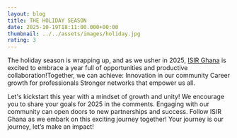 ```yaml
---
layout: blog
title: THE HOLIDAY SEASON
date: 2025-10-19T18:11:00.000+00:00
thumbnail: ../../assets/images/holiday.jpg
rating: 3
---
```


The holiday season is wrapping up, and as we usher in 2025, [ISIR Ghana](https://www.linkedin.com/company/institute-for-sustainable-and-innovative-research/) is excited to embrace a year full of opportunities and productive collaboration!Together, we can achieve:
Innovation in our community
Career growth for professionals
Stronger networks that empower us all.


Let's kickstart this year with a mindset of growth and unity!
We encourage you to share your goals for 2025 in the comments. Engaging with our community can open doors to new partnerships and success.
Follow ISIR Ghana as we embark on this exciting journey together! Your journey is our journey, let’s make an impact!
